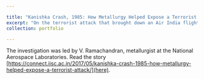 ```yaml
---

title: "Kanishka Crash, 1985: How Metallurgy Helped Expose a Terrorist Attack"
excerpt: "On the terrorist attack that brought down an Air India flight and the subsequent investigation. <br/><img src='/images/500x300.png'>"
collection: portfolio

---
```


The investigation was led by V. Ramachandran, metallurgist at the National Aerospace Laboratories. Read the story [https://connect.iisc.ac.in/2017/05/kanishka-crash-1985-how-metallurgy-helped-expose-a-terrorist-attack/](here).
